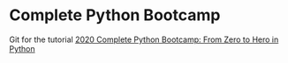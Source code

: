 # Complete Python Bootcamp

Git for the tutorial [2020 Complete Python Bootcamp: From Zero to Hero in Python](https://www.udemy.com/course/complete-python-bootcamp/)
